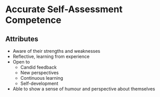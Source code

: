 # Accurate Self-Assessment Competence

## Attributes

- Aware of their strengths and weaknesses
- Reflective, learning from experience
- Open to 
  - Candid feedback
  - New perspectives
  - Continuous learning
  - Self-development
- Able to show a sense of humour and perspective about themselves